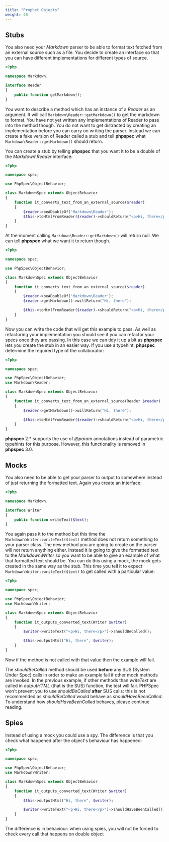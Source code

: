 ```yaml
---
title: "Prophet Objects"
weight: 40
---
```


Stubs
-----

You also need your _Markdown_ parser to be able to format text fetched
from an external source such as a file. You decide to create an
interface so that you can have different implementations for different
types of source.

```php
<?php

namespace Markdown;

interface Reader
{
    public function getMarkdown();
}
```

You want to describe a method which has an instance of a _Reader_ as an
argument. It will call `Markdown\Reader::getMarkdown()` to get the
markdown to format. You have not yet written any implementations of
Reader to pass into the method though. You do not want to get distracted
by creating an implementation before you can carry on writing the
parser. Instead we can create a fake version of Reader called a stub and
tell **phpspec** what `Markdown\Reader::getMarkdown()` should return.

You can create a stub by telling **phpspec** that you want it to be a
double of the _Markdown\\Reader_ interface:

```php
<?php

namespace spec;

use PhpSpec\ObjectBehavior;

class MarkdownSpec extends ObjectBehavior
{
    function it_converts_text_from_an_external_source($reader)
    {
        $reader->beADoubleOf('Markdown\Reader');
        $this->toHtmlFromReader($reader)->shouldReturn("<p>Hi, there</p>");
    }
}
```

At the moment calling `Markdown\Reader::getMarkdown()` will return null.
We can tell **phpspec** what we want it to return though.

```php
<?php

namespace spec;

use PhpSpec\ObjectBehavior;

class MarkdownSpec extends ObjectBehavior
{
    function it_converts_text_from_an_external_source($reader)
    {
        $reader->beADoubleOf('Markdown\Reader');
        $reader->getMarkdown()->willReturn("Hi, there");

        $this->toHtmlFromReader($reader)->shouldReturn("<p>Hi, there</p>");
    }
}
```

Now you can write the code that will get this example to pass. As well
as refactoring your implementation you should see if you can refactor
your specs once they are passing. In this case we can tidy it up a bit
as **phpspec** lets you create the stub in an easier way. If you use a
typehint, **phpspec** determine the required type of the collaborator:

```php
<?php

namespace spec;

use PhpSpec\ObjectBehavior;
use Markdown\Reader;

class MarkdownSpec extends ObjectBehavior
{
    function it_converts_text_from_an_external_source(Reader $reader)
    {
        $reader->getMarkdown()->willReturn("Hi, there");

        $this->toHtmlFromReader($reader)->shouldReturn("<p>Hi, there</p>");
    }
}
```

**phpspec** 2.\* supports the use of _@param_ annotations instead of
parametric typehints for this purpose. However, this functionality is
removed in **phpspec** 3.0.

Mocks
-----

You also need to be able to get your parser to output to somewhere
instead of just returning the formatted text. Again you create an
interface:

```php
<?php

namespace Markdown;

interface Writer
{
    public function writeText($text);
}
```

You again pass it to the method but this time the
`Markdown\Writer::writeText($text)` method does not return something to
your parser class. The new method you are going to create on the parser
will not return anything either. Instead it is going to give the
formatted text to the _Markdown\\Writer_ so you want to be able to give an
example of what that formatted text should be. You can do this using a
mock, the mock gets created in the same way as the stub. This time you
tell it to expect `Markdown\Writer::writeText($text)` to get called with
a particular value:

```php
<?php

namespace spec;

use PhpSpec\ObjectBehavior;
use Markdown\Writer;

class MarkdownSpec extends ObjectBehavior
{
    function it_outputs_converted_text(Writer $writer)
    {
        $writer->writeText("<p>Hi, there</p>")->shouldBeCalled();

        $this->outputHtml("Hi, there", $writer);
    }
}
```

Now if the method is not called with that value then the example will
fail.

The _shouldBeCalled_ method should be used **before** any SUS (System
Under Spec) calls in order to make an example fail if other mock methods
are invoked. In the previous example, if other methods than _writeText_
are called in _outputHTML_ (that is the SUS) function, the test will fail.
PHPSpec won't prevent you to use _shouldBeCalled_ **after** SUS calls:
this is not recommended as _shouldBeCalled_ would behave as
_shouldHaveBeenCalled_. To understand how _shouldHaveBeenCalled_ behaves,
please continue reading.

Spies
-----

Instead of using a mock you could use a spy. The difference is that you
check what happened after the object's behaviour has happened:

```php
<?php

namespace spec;

use PhpSpec\ObjectBehavior;
use Markdown\Writer;

class MarkdownSpec extends ObjectBehavior
{
    function it_outputs_converted_text(Writer $writer)
    {
        $this->outputHtml("Hi, there", $writer);

        $writer->writeText("<p>Hi, there</p>")->shouldHaveBeenCalled();
    }
}
```

The difference is in behaviour: when using spies, you will not be forced
to check every call that happens on double object
